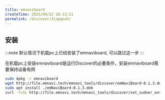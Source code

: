 ```yaml
---
title: emnaviboard
createTime: 2025/09/22 20:13:21
permalink: /discover/3iapqoah/
---
```



## 安装

:::note
默认情况下机载pc上已经安装了emnaviboard, 可以跳过这一步
:::

在机载pc上安装emnaviboard是运行Discover的必要条件，安装emnaviboard需要保持设备有网

```bash
sudo dpkg -r emnaviboard
wget http://file.emnavi.tech/emnavi_tools/discover/emNaviBoard-0.1.3.deb
sudo apt install ./emNaviBoard-0.1.3.deb
curl -fsSL http://file.emnavi.tech/emnavi_tools/discover/set_sudoer_env.sh | sudo bash

```
<!-- # 删除 /etc/bash.bashrc 可能存在的乱码 -->



